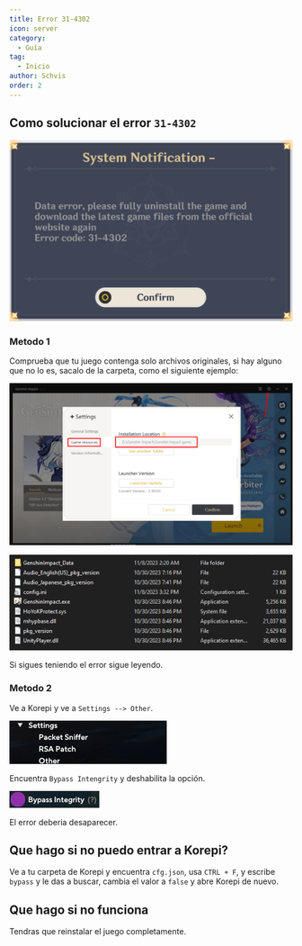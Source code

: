 ```yaml
---
title: Error 31-4302
icon: server
category:
  - Guía
tag:
  - Inicio
author: Schvis
order: 2
---
```


## Como solucionar el error `31-4302`

![](images/31-4302.png)

### Metodo 1

Comprueba que tu juego contenga solo archivos originales, si hay alguno que no lo es, sacalo de la carpeta, como el siguiente ejemplo:

![](images/launcher.png)

![](images/folder1.png)

Si sigues teniendo el error sigue leyendo.

### Metodo 2

Ve a Korepi y ve a `Settings --> Other`.

![](images/settings1.png)

Encuentra `Bypass Intengrity` y deshabilita la opción.

![](images/settings2.png)

El error deberia desaparecer.

## Que hago si no puedo entrar a Korepi?

Ve a tu carpeta de Korepi y encuentra `cfg.json`, usa `CTRL + F`, y escribe `bypass` y le das a buscar, cambia el valor a `false` y abre Korepi de nuevo.

## Que hago si no funciona

Tendras que reinstalar el juego completamente.

